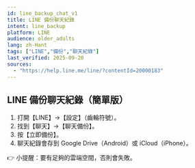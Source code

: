 ```yaml
---
id: line_backup_chat_v1
title: LINE 備份聊天紀錄
intent: line_backup
platform: LINE
audience: older_adults
lang: zh-Hant
tags: ["LINE","備份","聊天紀錄"]
last_verified: 2025-09-20
sources:
  - "https://help.line.me/line/?contentId=20000183"
---
```


## LINE 備份聊天紀錄（簡單版）

1. 打開【LINE】→【設定】（齒輪符號）。  
2. 找到【聊天】→【聊天備份】。  
3. 按【立即備份】。  
4. 聊天紀錄會存到 Google Drive（Android）或 iCloud（iPhone）。  

👉 小提醒：要有足夠的雲端空間，否則會失敗。
